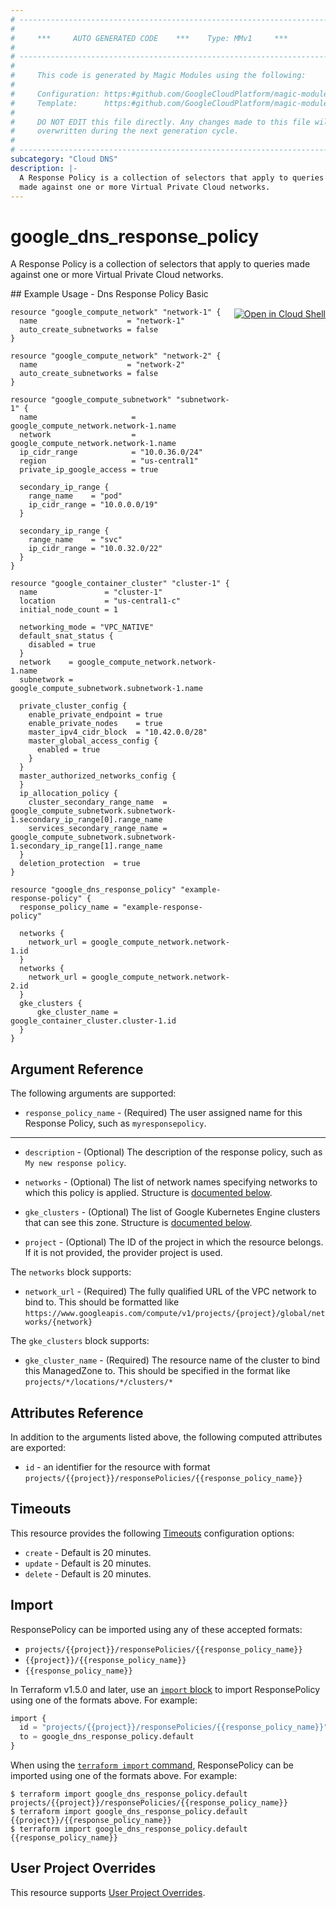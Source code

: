 ```yaml
---
# ----------------------------------------------------------------------------
#
#     ***     AUTO GENERATED CODE    ***    Type: MMv1     ***
#
# ----------------------------------------------------------------------------
#
#     This code is generated by Magic Modules using the following:
#
#     Configuration: https:#github.com/GoogleCloudPlatform/magic-modules/tree/main/mmv1/products/dns/ResponsePolicy.yaml
#     Template:      https:#github.com/GoogleCloudPlatform/magic-modules/tree/main/mmv1/templates/terraform/resource.html.markdown.tmpl
#
#     DO NOT EDIT this file directly. Any changes made to this file will be
#     overwritten during the next generation cycle.
#
# ----------------------------------------------------------------------------
subcategory: "Cloud DNS"
description: |-
  A Response Policy is a collection of selectors that apply to queries
  made against one or more Virtual Private Cloud networks.
---
```


# google_dns_response_policy

A Response Policy is a collection of selectors that apply to queries
made against one or more Virtual Private Cloud networks.



<div class = "oics-button" style="float: right; margin: 0 0 -15px">
  <a href="https://console.cloud.google.com/cloudshell/open?cloudshell_git_repo=https%3A%2F%2Fgithub.com%2Fterraform-google-modules%2Fdocs-examples.git&cloudshell_image=gcr.io%2Fcloudshell-images%2Fcloudshell%3Alatest&cloudshell_print=.%2Fmotd&cloudshell_tutorial=.%2Ftutorial.md&cloudshell_working_dir=dns_response_policy_basic&open_in_editor=main.tf" target="_blank">
    <img alt="Open in Cloud Shell" src="//gstatic.com/cloudssh/images/open-btn.svg" style="max-height: 44px; margin: 32px auto; max-width: 100%;">
  </a>
</div>
## Example Usage - Dns Response Policy Basic


```hcl
resource "google_compute_network" "network-1" {
  name                    = "network-1"
  auto_create_subnetworks = false
}

resource "google_compute_network" "network-2" {
  name                    = "network-2"
  auto_create_subnetworks = false
}

resource "google_compute_subnetwork" "subnetwork-1" {
  name                     = google_compute_network.network-1.name
  network                  = google_compute_network.network-1.name
  ip_cidr_range            = "10.0.36.0/24"
  region                   = "us-central1"
  private_ip_google_access = true

  secondary_ip_range {
    range_name    = "pod"
    ip_cidr_range = "10.0.0.0/19"
  }

  secondary_ip_range {
    range_name    = "svc"
    ip_cidr_range = "10.0.32.0/22"
  }
}

resource "google_container_cluster" "cluster-1" {
  name               = "cluster-1"
  location           = "us-central1-c"
  initial_node_count = 1

  networking_mode = "VPC_NATIVE"
  default_snat_status {
    disabled = true
  }
  network    = google_compute_network.network-1.name
  subnetwork = google_compute_subnetwork.subnetwork-1.name

  private_cluster_config {
    enable_private_endpoint = true
    enable_private_nodes    = true
    master_ipv4_cidr_block  = "10.42.0.0/28"
    master_global_access_config {
      enabled = true
	}
  }
  master_authorized_networks_config {
  }
  ip_allocation_policy {
    cluster_secondary_range_name  = google_compute_subnetwork.subnetwork-1.secondary_ip_range[0].range_name
    services_secondary_range_name = google_compute_subnetwork.subnetwork-1.secondary_ip_range[1].range_name
  }
  deletion_protection  = true
}

resource "google_dns_response_policy" "example-response-policy" {
  response_policy_name = "example-response-policy"

  networks {
    network_url = google_compute_network.network-1.id
  }
  networks {
    network_url = google_compute_network.network-2.id
  }
  gke_clusters {
	  gke_cluster_name = google_container_cluster.cluster-1.id
  }
}
```

## Argument Reference

The following arguments are supported:


* `response_policy_name` -
  (Required)
  The user assigned name for this Response Policy, such as `myresponsepolicy`.


- - -


* `description` -
  (Optional)
  The description of the response policy, such as `My new response policy`.

* `networks` -
  (Optional)
  The list of network names specifying networks to which this policy is applied.
  Structure is [documented below](#nested_networks).

* `gke_clusters` -
  (Optional)
  The list of Google Kubernetes Engine clusters that can see this zone.
  Structure is [documented below](#nested_gke_clusters).

* `project` - (Optional) The ID of the project in which the resource belongs.
    If it is not provided, the provider project is used.


<a name="nested_networks"></a>The `networks` block supports:

* `network_url` -
  (Required)
  The fully qualified URL of the VPC network to bind to.
  This should be formatted like
  `https://www.googleapis.com/compute/v1/projects/{project}/global/networks/{network}`

<a name="nested_gke_clusters"></a>The `gke_clusters` block supports:

* `gke_cluster_name` -
  (Required)
  The resource name of the cluster to bind this ManagedZone to.
  This should be specified in the format like
  `projects/*/locations/*/clusters/*`

## Attributes Reference

In addition to the arguments listed above, the following computed attributes are exported:

* `id` - an identifier for the resource with format `projects/{{project}}/responsePolicies/{{response_policy_name}}`


## Timeouts

This resource provides the following
[Timeouts](https://developer.hashicorp.com/terraform/plugin/sdkv2/resources/retries-and-customizable-timeouts) configuration options:

- `create` - Default is 20 minutes.
- `update` - Default is 20 minutes.
- `delete` - Default is 20 minutes.

## Import


ResponsePolicy can be imported using any of these accepted formats:

* `projects/{{project}}/responsePolicies/{{response_policy_name}}`
* `{{project}}/{{response_policy_name}}`
* `{{response_policy_name}}`


In Terraform v1.5.0 and later, use an [`import` block](https://developer.hashicorp.com/terraform/language/import) to import ResponsePolicy using one of the formats above. For example:

```tf
import {
  id = "projects/{{project}}/responsePolicies/{{response_policy_name}}"
  to = google_dns_response_policy.default
}
```

When using the [`terraform import` command](https://developer.hashicorp.com/terraform/cli/commands/import), ResponsePolicy can be imported using one of the formats above. For example:

```
$ terraform import google_dns_response_policy.default projects/{{project}}/responsePolicies/{{response_policy_name}}
$ terraform import google_dns_response_policy.default {{project}}/{{response_policy_name}}
$ terraform import google_dns_response_policy.default {{response_policy_name}}
```

## User Project Overrides

This resource supports [User Project Overrides](https://registry.terraform.io/providers/hashicorp/google/latest/docs/guides/provider_reference#user_project_override).
